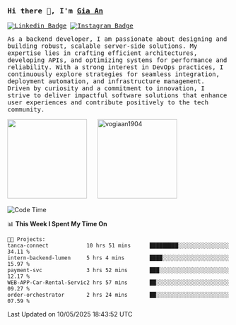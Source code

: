 ### <samp>Hi there 👋, I'm <a href="https://www.linkedin.com/in/vogiaan1904/" target="_blank">Gia An</a></samp>

<samp> [![Linkedin Badge](https://img.shields.io/badge/-LinkedIn-0e76a8?style=flat-square&logo=Linkedin&logoColor=white)](https://linkedin.com/in/vogiaan1904)
[![Instagram Badge](https://img.shields.io/badge/-Instagram-e4405f?style=flat-square&logo=Instagram&logoColor=white)](https://instagram.com/_.ja.ann_/) </samp> 

<samp>As a backend developer, I am passionate about designing and building robust, scalable server-side solutions. My expertise lies in crafting efficient architectures, developing APIs, and optimizing systems for performance and reliability. With a strong interest in DevOps practices, I continuously explore strategies for seamless integration, deployment automation, and infrastructure management. Driven by curiosity and a commitment to innovation, I strive to deliver impactful software solutions that enhance user experiences and contribute positively to the tech community.</samp>



<div>
  <img height="180em" src="https://github-readme-stats.vercel.app/api/top-langs/?username=vogiaan1904&show_icons=true&hide_border=true&layout=compact&langs_count=10&theme=transparent&include_orgs=true"/>
  &nbsp;&nbsp;&nbsp;&nbsp;
  <img height="180em" src="https://github-readme-stats.vercel.app/api?username=vogiaan1904&show_icons=true&hide_border=true&&count_private=true&include_all_commits=true&theme=transparent&locale=en" alt="vogiaan1904" />
</div>






<!--START_SECTION:waka-->
![Code Time](http://img.shields.io/badge/Code%20Time-835%20hrs%207%20mins-blue)

📊 **This Week I Spent My Time On** 

```text
🐱‍💻 Projects: 
tanca-connect            10 hrs 51 mins      █████████░░░░░░░░░░░░░░░░   34.11 % 
intern-backend-lumen     5 hrs 4 mins        ████░░░░░░░░░░░░░░░░░░░░░   15.97 % 
payment-svc              3 hrs 52 mins       ███░░░░░░░░░░░░░░░░░░░░░░   12.17 % 
WEB-APP-Car-Rental-Servic2 hrs 57 mins       ██░░░░░░░░░░░░░░░░░░░░░░░   09.27 % 
order-orchestrator       2 hrs 24 mins       ██░░░░░░░░░░░░░░░░░░░░░░░   07.59 % 
```


 Last Updated on 10/05/2025 18:43:52 UTC
<!--END_SECTION:waka-->
